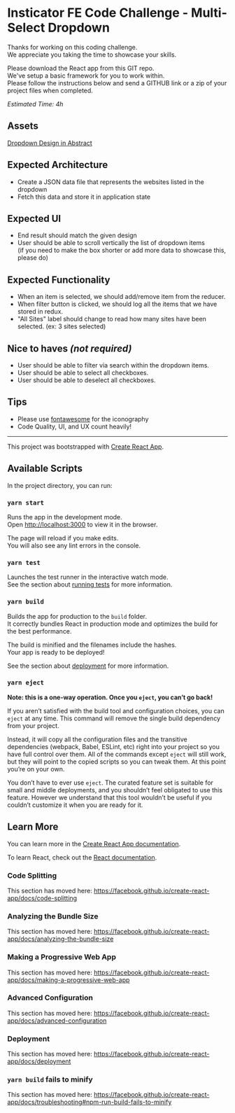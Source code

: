 # Insticator FE Code Challenge - Multi-Select Dropdown

Thanks for working on this coding challenge.<br /> 
We appreciate you taking the time to showcase your skills.

Please download the React app from this GIT repo.<br />
We've setup a basic framework for you to work within.<br />
Please follow the instructions below and send a GITHUB link or a zip of your project files when completed.

*Estimated Time: 4h*


## Assets

[Dropdown Design in Abstract](https://share.goabstract.com/81867b88-8702-4cf1-af95-956b2fc66234)

## Expected Architecture

- Create a JSON data file that represents the websites listed in the dropdown
- Fetch this data and store it in application state

## Expected UI

- End result should match the given design
- User should be able to scroll vertically the list of dropdown items<br />(if you need to make the box shorter or add more data to showcase this, please do)

## Expected Functionality

- When an item is selected, we should add/remove item from the reducer.
- When filter button is clicked, we should log all the items that we have stored in redux.
- "All Sites" label should change to read how many sites have been selected. (ex: 3 sites selected)

## Nice to haves *(not required)*

- User should be able to filter via search within the dropdown items.
- User should be able to select all checkboxes.
- User should be able to deselect all checkboxes.

## Tips

- Please use [fontawesome](https://fontawesome.com/icons?d=gallery&m=free) for the iconography
- Code Quality, UI, and UX count heavily!


---



This project was bootstrapped with [Create React App](https://github.com/facebook/create-react-app).

## Available Scripts

In the project directory, you can run:

### `yarn start`

Runs the app in the development mode.<br />
Open [http://localhost:3000](http://localhost:3000) to view it in the browser.

The page will reload if you make edits.<br />
You will also see any lint errors in the console.

### `yarn test`

Launches the test runner in the interactive watch mode.<br />
See the section about [running tests](https://facebook.github.io/create-react-app/docs/running-tests) for more information.

### `yarn build`

Builds the app for production to the `build` folder.<br />
It correctly bundles React in production mode and optimizes the build for the best performance.

The build is minified and the filenames include the hashes.<br />
Your app is ready to be deployed!

See the section about [deployment](https://facebook.github.io/create-react-app/docs/deployment) for more information.

### `yarn eject`

**Note: this is a one-way operation. Once you `eject`, you can’t go back!**

If you aren’t satisfied with the build tool and configuration choices, you can `eject` at any time. This command will remove the single build dependency from your project.

Instead, it will copy all the configuration files and the transitive dependencies (webpack, Babel, ESLint, etc) right into your project so you have full control over them. All of the commands except `eject` will still work, but they will point to the copied scripts so you can tweak them. At this point you’re on your own.

You don’t have to ever use `eject`. The curated feature set is suitable for small and middle deployments, and you shouldn’t feel obligated to use this feature. However we understand that this tool wouldn’t be useful if you couldn’t customize it when you are ready for it.

## Learn More

You can learn more in the [Create React App documentation](https://facebook.github.io/create-react-app/docs/getting-started).

To learn React, check out the [React documentation](https://reactjs.org/).

### Code Splitting

This section has moved here: https://facebook.github.io/create-react-app/docs/code-splitting

### Analyzing the Bundle Size

This section has moved here: https://facebook.github.io/create-react-app/docs/analyzing-the-bundle-size

### Making a Progressive Web App

This section has moved here: https://facebook.github.io/create-react-app/docs/making-a-progressive-web-app

### Advanced Configuration

This section has moved here: https://facebook.github.io/create-react-app/docs/advanced-configuration

### Deployment

This section has moved here: https://facebook.github.io/create-react-app/docs/deployment

### `yarn build` fails to minify

This section has moved here: https://facebook.github.io/create-react-app/docs/troubleshooting#npm-run-build-fails-to-minify
